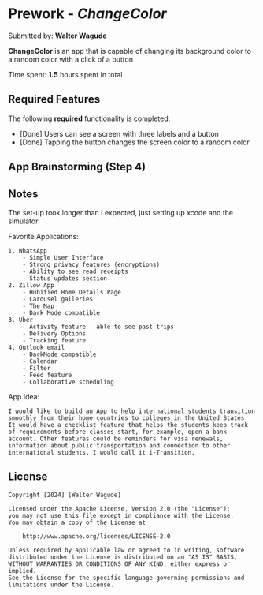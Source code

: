 # Prework - *ChangeColor*

Submitted by: **Walter Wagude**

**ChangeColor** is an app that is capable of changing its background color to a random color with a click of a button

Time spent: **1.5** hours spent in total

## Required Features

The following **required** functionality is completed:

- [Done] Users can see a screen with three labels and a button
- [Done] Tapping the button changes the screen color to a random color
 

## App Brainstorming (Step 4)

## Notes

The set-up took longer than I expected, just setting up xcode and the simulator

Favorite Applications:
    
    1. WhatsApp
        - Simple User Interface
        - Strong privacy features (encryptions)
        - Ability to see read receipts
        - Status updates section
    2. Zillow App
        - Hubified Home Details Page
        - Carousel galleries
        - The Map
        - Dark Mode compatible
    3. Uber
        - Activity feature - able to see past trips
        - Delivery Options
        - Tracking feature
    4. Outlook email
        - DarkMode compatible
        - Calendar
        - Filter
        - Feed feature
        - Collaborative scheduling
    
App Idea:

    I would like to build an App to help international students transition smoothly from their home countries to colleges in the United States. It would have a checklist feature that helps the students keep track of requirements before classes start, for example, open a bank account. Other features could be reminders for visa renewals, information about public transportation and connection to other international students. I would call it i-Transition.

## License

    Copyright [2024] [Walter Wagude]

    Licensed under the Apache License, Version 2.0 (the "License");
    you may not use this file except in compliance with the License.
    You may obtain a copy of the License at

        http://www.apache.org/licenses/LICENSE-2.0

    Unless required by applicable law or agreed to in writing, software
    distributed under the License is distributed on an "AS IS" BASIS,
    WITHOUT WARRANTIES OR CONDITIONS OF ANY KIND, either express or implied.
    See the License for the specific language governing permissions and
    limitations under the License.
